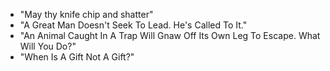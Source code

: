 - "May thy knife chip and shatter"
- "A Great Man Doesn't Seek To Lead. He's Called To It."
- "An Animal Caught In A Trap Will Gnaw Off Its Own Leg To 
Escape. What Will You Do?"
- "When Is A Gift Not A Gift?"
